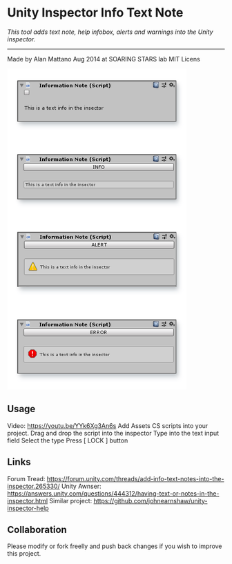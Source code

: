 # Unity Inspector Info Text Note
*This tool adds text note, help infobox, alerts and warnings into the Unity inspector.*

---

Made by Alan Mattano Aug 2014 at SOARING STARS lab
MIT Licens

![Alt text](/pix/InspectorNote.png?raw=true)


## Usage

Video: https://youtu.be/YYk6Xg3An6s
Add Assets CS scripts into your project.
Drag and drop the script into the inspector
Type into the text input field
Select the type
Press [ LOCK ] button


## Links
Forum Tread: https://forum.unity.com/threads/add-info-text-notes-into-the-inspector.265330/
Unity Awnser: https://answers.unity.com/questions/444312/having-text-or-notes-in-the-inspector.html
Similar project: https://github.com/johnearnshaw/unity-inspector-help


## Collaboration

Please modify or fork freelly and push back changes if you wish to improve this project.


